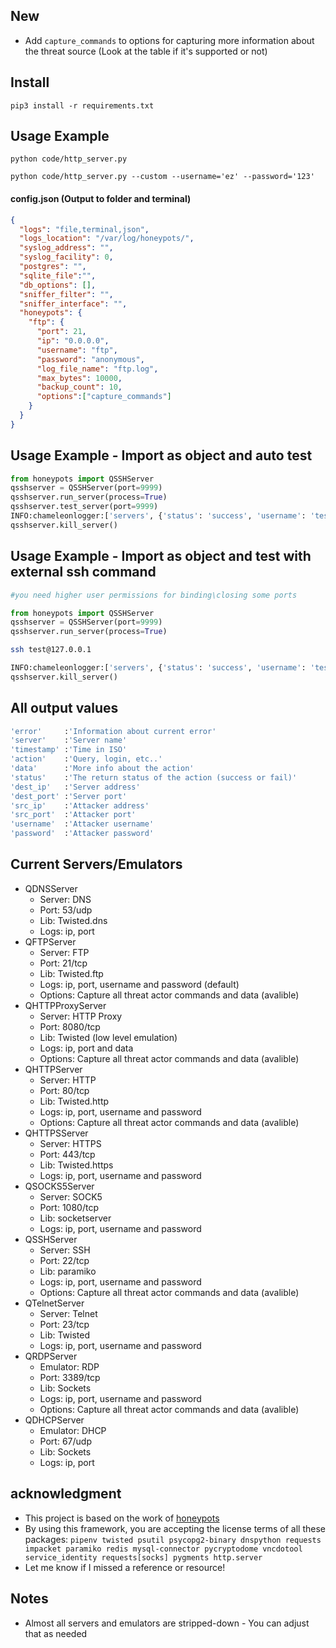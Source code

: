 
## New
- Add `capture_commands` to options for capturing more information about the threat source (Look at the table if it's supported or not)


## Install

```
pip3 install -r requirements.txt
```

## Usage Example 

```
python code/http_server.py
```

```
python code/http_server.py --custom --username='ez' --password='123'
```

#### config.json (Output to folder and terminal)
```json
{
  "logs": "file,terminal,json",
  "logs_location": "/var/log/honeypots/",
  "syslog_address": "",
  "syslog_facility": 0,
  "postgres": "",
  "sqlite_file":"",
  "db_options": [],
  "sniffer_filter": "",
  "sniffer_interface": "",
  "honeypots": {
    "ftp": {
      "port": 21,
      "ip": "0.0.0.0",
      "username": "ftp",
      "password": "anonymous",
      "log_file_name": "ftp.log",
      "max_bytes": 10000,
      "backup_count": 10,
      "options":["capture_commands"]
    }
  }
}
```

## Usage Example - Import as object and auto test
```python
from honeypots import QSSHServer
qsshserver = QSSHServer(port=9999)
qsshserver.run_server(process=True)
qsshserver.test_server(port=9999)
INFO:chameleonlogger:['servers', {'status': 'success', 'username': 'test', 'src_ip': '127.0.0.1', 'server': 'ssh_server', 'action': 'login', 'password': 'test', 'src_port': 38696}]
qsshserver.kill_server()
```

## Usage Example - Import as object and test with external ssh command
```python
#you need higher user permissions for binding\closing some ports

from honeypots import QSSHServer
qsshserver = QSSHServer(port=9999)
qsshserver.run_server(process=True)
```
```sh
ssh test@127.0.0.1
```
```python
INFO:chameleonlogger:['servers', {'status': 'success', 'username': 'test', 'src_ip': '127.0.0.1', 'server': 'ssh_server', 'action': 'login', 'password': 'test', 'src_port': 38696}]
qsshserver.kill_server()
```

## All output values
```sh
'error'     :'Information about current error' 
'server'    :'Server name'
'timestamp' :'Time in ISO'
'action'    :'Query, login, etc..'
'data'      :'More info about the action'
'status'    :'The return status of the action (success or fail)'
'dest_ip'   :'Server address'
'dest_port' :'Server port'
'src_ip'    :'Attacker address'
'src_port'  :'Attacker port'
'username'  :'Attacker username'
'password'  :'Attacker password'
```

## Current Servers/Emulators
- QDNSServer
    - Server: DNS 
    - Port: 53/udp
    - Lib: Twisted.dns
    - Logs: ip, port
- QFTPServer
    - Server: FTP 
    - Port: 21/tcp
    - Lib: Twisted.ftp
    - Logs: ip, port, username and password (default)
    - Options: Capture all threat actor commands and data (avalible)
- QHTTPProxyServer
    - Server: HTTP Proxy
    - Port: 8080/tcp
    - Lib: Twisted (low level emulation)
    - Logs: ip, port and data
    - Options: Capture all threat actor commands and data (avalible)
- QHTTPServer
    - Server: HTTP
    - Port: 80/tcp
    - Lib: Twisted.http
    - Logs: ip, port, username and password
    - Options: Capture all threat actor commands and data (avalible)
- QHTTPSServer
    - Server: HTTPS
    - Port: 443/tcp
    - Lib: Twisted.https
    - Logs: ip, port, username and password
- QSOCKS5Server
    - Server: SOCK5
    - Port: 1080/tcp
    - Lib: socketserver
    - Logs: ip, port, username and password
- QSSHServer
    - Server: SSH
    - Port: 22/tcp
    - Lib: paramiko
    - Logs: ip, port, username and password
    - Options: Capture all threat actor commands and data (avalible)
- QTelnetServer
    - Server: Telnet
    - Port: 23/tcp
    - Lib: Twisted
    - Logs: ip, port, username and password
- QRDPServer
    - Emulator: RDP
    - Port: 3389/tcp
    - Lib: Sockets
    - Logs: ip, port, username and password
    - Options: Capture all threat actor commands and data (avalible)
- QDHCPServer
    - Emulator: DHCP
    - Port: 67/udp
    - Lib: Sockets
    - Logs: ip, port


## acknowledgment

- This project is based on the work of [honeypots](https://github.com/qeeqbox/honeypots)
- By using this framework, you are accepting the license terms of all these packages: `pipenv twisted psutil psycopg2-binary dnspython requests impacket paramiko redis mysql-connector pycryptodome vncdotool service_identity requests[socks] pygments http.server`
- Let me know if I missed a reference or resource!

## Notes

- Almost all servers and emulators are stripped-down - You can adjust that as needed


